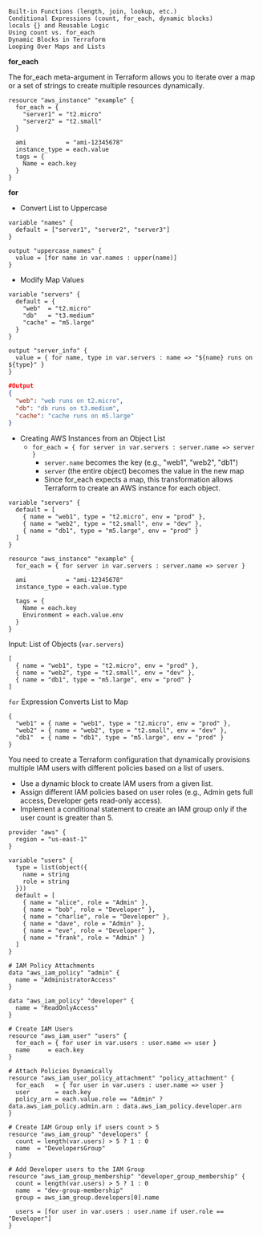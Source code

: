 
    Built-in Functions (length, join, lookup, etc.)
    Conditional Expressions (count, for_each, dynamic blocks)
    locals {} and Reusable Logic
    Using count vs. for_each
    Dynamic Blocks in Terraform
    Looping Over Maps and Lists

**for_each**

The for_each meta-argument in Terraform allows you to iterate over a map or a set of strings to create multiple resources dynamically.
```hcl
resource "aws_instance" "example" {
  for_each = {
    "server1" = "t2.micro"
    "server2" = "t2.small"
  }

  ami           = "ami-12345678"
  instance_type = each.value
  tags = {
    Name = each.key
  }
}
```

**for**
- Convert List to Uppercase
```hcl
variable "names" {
  default = ["server1", "server2", "server3"]
}

output "uppercase_names" {
  value = [for name in var.names : upper(name)]
}
```

- Modify Map Values
```hcl
variable "servers" {
  default = {
    "web"  = "t2.micro"
    "db"   = "t3.medium"
    "cache" = "m5.large"
  }
}

output "server_info" {
  value = { for name, type in var.servers : name => "${name} runs on ${type}" }
}
```
```json
#Output
{
  "web": "web runs on t2.micro",
  "db": "db runs on t3.medium",
  "cache": "cache runs on m5.large"
}
```

- Creating AWS Instances from an Object List
  - `for_each = { for server in var.servers : server.name => server }`
    - `server.name` becomes the key (e.g., "web1", "web2", "db1")
    - `server` (the entire object) becomes the value in the new map
    - Since for_each expects a map, this transformation allows Terraform to create an AWS instance for each object.
```hcl
variable "servers" {
  default = [
    { name = "web1", type = "t2.micro", env = "prod" },
    { name = "web2", type = "t2.small", env = "dev" },
    { name = "db1", type = "m5.large", env = "prod" }
  ]
}

resource "aws_instance" "example" {
  for_each = { for server in var.servers : server.name => server }

  ami           = "ami-12345678"
  instance_type = each.value.type

  tags = {
    Name = each.key
    Environment = each.value.env
  }
}
```
Input: List of Objects (`var.servers`)
```hcl
[
  { name = "web1", type = "t2.micro", env = "prod" },
  { name = "web2", type = "t2.small", env = "dev" },
  { name = "db1", type = "m5.large", env = "prod" }
]
```
`for` Expression Converts List to Map
```hcl
{
  "web1" = { name = "web1", type = "t2.micro", env = "prod" },
  "web2" = { name = "web2", type = "t2.small", env = "dev" },
  "db1"  = { name = "db1", type = "m5.large", env = "prod" }
}
```

You need to create a Terraform configuration that dynamically provisions multiple IAM users with different policies based on a list of users.
- Use a dynamic block to create IAM users from a given list.
- Assign different IAM policies based on user roles (e.g., Admin gets full access, Developer gets read-only access).
- Implement a conditional statement to create an IAM group only if the user count is greater than 5.

```hcl
provider "aws" {
  region = "us-east-1"
}

variable "users" {
  type = list(object({
    name = string
    role = string
  }))
  default = [
    { name = "alice", role = "Admin" },
    { name = "bob", role = "Developer" },
    { name = "charlie", role = "Developer" },
    { name = "dave", role = "Admin" },
    { name = "eve", role = "Developer" },
    { name = "frank", role = "Admin" }
  ]
}

# IAM Policy Attachments
data "aws_iam_policy" "admin" {
  name = "AdministratorAccess"
}

data "aws_iam_policy" "developer" {
  name = "ReadOnlyAccess"
}

# Create IAM Users
resource "aws_iam_user" "users" {
  for_each = { for user in var.users : user.name => user }
  name     = each.key
}

# Attach Policies Dynamically
resource "aws_iam_user_policy_attachment" "policy_attachment" {
  for_each   = { for user in var.users : user.name => user }
  user       = each.key
  policy_arn = each.value.role == "Admin" ? data.aws_iam_policy.admin.arn : data.aws_iam_policy.developer.arn
}

# Create IAM Group only if users count > 5
resource "aws_iam_group" "developers" {
  count = length(var.users) > 5 ? 1 : 0
  name  = "DevelopersGroup"
}

# Add Developer users to the IAM Group
resource "aws_iam_group_membership" "developer_group_membership" {
  count = length(var.users) > 5 ? 1 : 0
  name  = "dev-group-membership"
  group = aws_iam_group.developers[0].name

  users = [for user in var.users : user.name if user.role == "Developer"]
}
```


